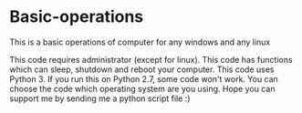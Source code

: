 # Basic-operations
This is a basic operations of computer for any windows and any linux

This code requires administrator (except for linux). This code has functions which can sleep, shutdown and reboot your computer. This code uses Python 3. If you run this on Python 2.7, some code won't work. You can choose the code which operating system are you using. Hope you can support me by sending me a python script file :) 
